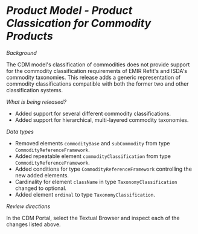 # _Product Model - Product Classication for Commodity Products_

_Background_

The CDM model's classification of commodities does not provide support
for the commodity classification requirements of EMIR Refit's and ISDA's
commodity taxonomies. This release adds a generic representation of
commodity classifications compatible with both the former two and other
classification systems.

_What is being released?_

- Added support for several different commodity classifications.
- Added support for hierarchical, multi-layered commodity taxonomies.


_Data types_

- Removed elements `commodityBase` and `subCommodity` from type `CommodityReferenceFramework`.
- Added repeatable element `commodityClassification` from type `CommodityReferenceFramework`.
- Added conditions for type `CommodityReferenceFramework` controlling the new added elements.
- Cardinality for element `className` in type `TaxonomyClassification` changed to optional.
- Added element `ordinal` to type `TaxonomyClassification`.

_Review directions_

In the CDM Portal, select the Textual Browser and inspect each of the changes listed above.